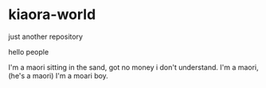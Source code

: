 # kiaora-world
just another repository

hello people



I'm a maori sitting in the sand, got no money i don't understand.
I'm a maori, (he's a maori) I'm a moari boy.
